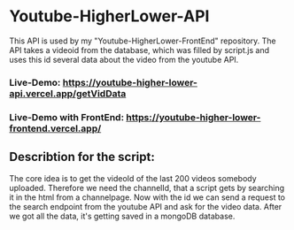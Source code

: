 # Youtube-HigherLower-API
  This API is used by my "Youtube-HigherLower-FrontEnd" repository. The API takes a videoid from the database, which was filled by script.js and uses this id
  several data about the video from the youtube API.

### Live-Demo: https://youtube-higher-lower-api.vercel.app/getVidData
### Live-Demo with FrontEnd: https://youtube-higher-lower-frontend.vercel.app/
  
## Describtion for the script:
  The core idea is to get the videoId of the last 200 videos somebody uploaded.
  Therefore we need the channelId, that a script gets by searching it in the html from a channelpage.
  Now with the id we can send a request to the search endpoint from the youtube API and ask for the video data.
  After we got all the data, it's getting saved in a mongoDB database.
  


